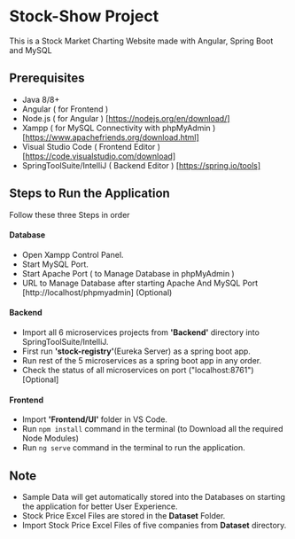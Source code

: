# Stock-Show Project
This is a Stock Market Charting Website made with Angular, Spring Boot and MySQL
## Prerequisites
* Java 8/8+
* Angular ( for Frontend )
* Node.js ( for Angular ) [https://nodejs.org/en/download/]
* Xampp ( for MySQL Connectivity with phpMyAdmin ) [https://www.apachefriends.org/download.html]
* Visual Studio Code ( Frontend Editor ) [https://code.visualstudio.com/download]
* SpringToolSuite/IntelliJ ( Backend Editor ) [https://spring.io/tools]

## Steps to Run the Application
Follow these three Steps in order
 
#### Database
* Open Xampp Control Panel.
* Start MySQL Port.
* Start Apache Port ( to Manage Database in phpMyAdmin ) 
* URL to Manage Database after starting Apache And MySQL Port [http://localhost/phpmyadmin] (Optional)

#### Backend
* Import all 6 microservices projects from **'Backend'** directory into SpringToolSuite/IntelliJ.
* First run **'stock-registry'**(Eureka Server) as a spring boot app.
* Run rest of the 5 microservices as a spring boot app in any order.
* Check the status of all microservices on port ("localhost:8761") [Optional]

#### Frontend
* Import **'Frontend/UI'** folder  in VS Code.
* Run `npm install` command in the terminal (to Download all the required Node Modules)
* Run `ng serve` command in the terminal to run the application.



## Note
* Sample Data will get automatically stored into the Databases on starting the application for better User Experience.
* Stock Price Excel Files are stored in the **Dataset** Folder.
* Import Stock Price Excel Files of five companies from **Dataset** directory.

